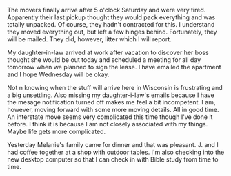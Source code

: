 <html><body><p>The movers finally arrive after 5 o'clock Saturday and were very tired. Apparently their last pickup thought they would pack everything and was totally unpacked. Of course, they hadn't contracted for this. I understand they moved everything out, but left a few hinges behind. Fortunately, they will be mailed. They did, however, litter which I will report.

My daughter-in-law arrived at work after vacation to discover her boss thought she would be out today and scheduled a meeting for all day tomorrow when we planned to sign the lease. I have emailed the apartment and I hope Wednesday will be okay.

Not n knowing when the stuff will arrive here in Wisconsin is frustrating and a big unsettling. Also missing my daughter-i-law's emails because I have the mesage notification turned off makes me feel a bit incompetent. I am, however, moving forward with some more moving details. All in good time. An interstate move seems very complicated this time though I've done it before. I think it is because I am not closely associated with my things. Maybe life gets more complicated.

Yesterday Melanie's family came for dinner and that was pleasant. J. and I had coffee together at a shop with outdoor tables. I'm also checking into the new desktop computer so that I can check in with Bible study from time to time.    </p></body></html>